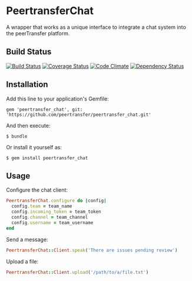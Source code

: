 # PeertransferChat

A wrapper that works as a unique interface to integrate a chat system into the peerTransfer platform.

## Build Status

[![Build Status](https://secure.travis-ci.org/peertransfer/peertransfer_chat.png)](http://travis-ci.org/peertransfer/peertransfer_chat)
[![Coverage Status](https://coveralls.io/repos/peertransfer/peertransfer_chat/badge.png)](https://coveralls.io/r/peertransfer/peertransfer_chat)
[![Code Climate](https://codeclimate.com/github/peertransfer/peertransfer_chat.png)](https://codeclimate.com/github/peertransfer/peertransfer_chat)
[![Dependency Status](https://gemnasium.com/peertransfer/peertransfer_chat.png)](https://gemnasium.com/peertransfer/peertransfer_chat)

## Installation

Add this line to your application's Gemfile:

    gem 'peertransfer_chat', git: 'https://github.com/peertransfer/peertransfer_chat.git'

And then execute:

    $ bundle

Or install it yourself as:

    $ gem install peertransfer_chat

## Usage

Configure the chat client:

```ruby
PeertransferChat.configure do |config|
  config.team = team_name
  config.incoming_token = team_token
  config.channel = team_channel
  config.username = team_username
end
```

Send a message:

```ruby
PeertransferChat::Client.speak('There are issues pending review')
```

Upload a file:
```ruby
PeertransferChat::Client.upload('/path/to/a/file.txt')
```
